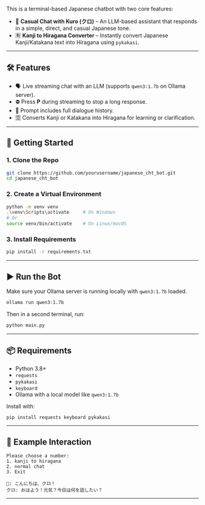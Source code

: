 
This is a terminal-based Japanese chatbot with two core features:
- 🧠 **Casual Chat with Kuro (クロ)** – An LLM-based assistant that responds in a simple, direct, and casual Japanese tone.
- 🈶 **Kanji to Hiragana Converter** – Instantly convert Japanese Kanji/Katakana text into Hiragana using `pykakasi`.

---

## 🛠 Features

- 🗣️ Live streaming chat with an LLM (supports `qwen3:1.7b` on Ollama server).
- ⛔ Press **P** during streaming to stop a long response.
- 🧠 Prompt includes full dialogue history.
- 🈳 Converts Kanji or Katakana into Hiragana for learning or clarification.

---

## 🚀 Getting Started

### 1. Clone the Repo

```bash
git clone https://github.com/yourusername/japanese_cht_bot.git
cd japanese_cht_bot
````

### 2. Create a Virtual Environment

```bash
python -m venv venv
.\venv\Scripts\activate     # On Windows
# Or
source venv/bin/activate    # On Linux/macOS
```

### 3. Install Requirements

```bash
pip install -r requirements.txt
```

---

## ▶️ Run the Bot

Make sure your Ollama server is running locally with `qwen3:1.7b` loaded.

```bash
ollama run qwen3:1.7b
```

Then in a second terminal, run:

```bash
python main.py
```

---

## 📦 Requirements

* Python 3.8+
* `requests`
* `pykakasi`
* `keyboard`
* Ollama with a local model like `qwen3:1.7b`

Install with:

```bash
pip install requests keyboard pykakasi
```

---

## 📝 Example Interaction

```
Please choose a number:
1. kanji to hiragana
2. normal chat
3. Exit

👤: こんにちは、クロ！
クロ: おはよう！元気？今日は何を話したい？
```

---
